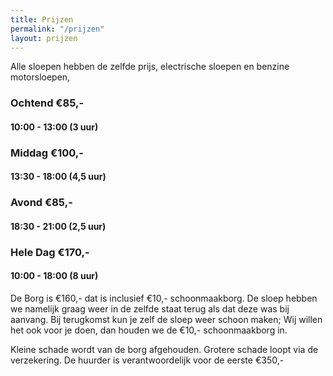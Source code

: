 ```yaml
---
title: Prijzen
permalink: "/prijzen"
layout: prijzen
---
```


Alle sloepen hebben de zelfde prijs, electrische sloepen en benzine motorsloepen,

### Ochtend €85,- 

#### 10:00 - 13:00 (3 uur)

### Middag €100,-

#### 13:30 - 18:00 (4,5 uur)

###  Avond €85,-

#### 18:30 - 21:00 (2,5 uur)

### Hele Dag €170,-

#### 10:00 - 18:00 (8 uur) 


De Borg is €160,- dat is inclusief €10,- schoonmaakborg.
De sloep hebben we namelijk graag weer in de zelfde staat terug als dat deze was bij aanvang.
Bij terugkomst kun je zelf de sloep weer schoon maken;
Wij willen het ook  voor je doen, dan houden we de €10,- schoonmaakborg in.

Kleine schade wordt van de borg afgehouden.
Grotere schade loopt via de verzekering.
De huurder is verantwoordelijk voor de eerste €350,-

 

